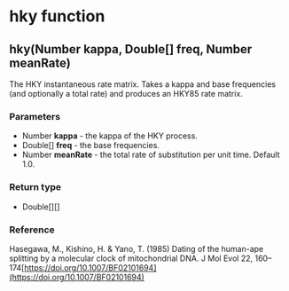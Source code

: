hky function
============
hky(Number **kappa**, Double[] **freq**, Number **meanRate**)
-------------------------------------------------------------

The HKY instantaneous rate matrix. Takes a kappa and base frequencies (and optionally a total rate) and produces an HKY85 rate matrix.

### Parameters

- Number **kappa** - the kappa of the HKY process.
- Double[] **freq** - the base frequencies.
- Number **meanRate** - the total rate of substitution per unit time. Default 1.0.

### Return type

- Double[][]

### Reference

Hasegawa, M., Kishino, H. & Yano, T. (1985) Dating of the human-ape splitting by a molecular clock of mitochondrial DNA. J Mol Evol 22, 160–174[https://doi.org/10.1007/BF02101694](https://doi.org/10.1007/BF02101694)


